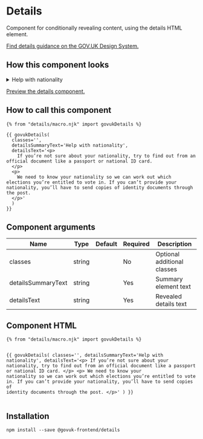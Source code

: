 

<h1 class="govuk-u-heading-36">
Details
</h1>

<p class="govuk-u-core-24">
  Component for conditionally revealing content, using the details HTML element.
</p>

<p class="govuk-u-copy-19">
  <a href="">Find details guidance on the GOV.UK Design System.</a>
</p>

<h2 class="govuk-u-heading-24">How this component looks</h2>

<div>

<details class="govuk-c-details ">
  <summary class="govuk-c-details__summary">
    <span class="govuk-c-details__summary-text">Help with nationality</span>
  </summary>
  <div class="govuk-c-border govuk-c-border--left-narrow">
    <div class="govuk-c-details__text">
      <p>
    If you’re not sure about your nationality, try to find out from an official document like a passport or national ID card.
  </p>
  <p>
    We need to know your nationality so we can work out which elections you’re entitled to vote in. If you can’t provide your nationality, you’ll have to send copies of identity documents through the post.
  </p>
    </div>
  </div>
</details>

</div>

<p class="govuk-u-copy-19">
<a href="http://govuk-frontend-review.herokuapp.com/components/details/preview">Preview the details component.
</a>
</p>

  <h2 class="govuk-u-heading-24">How to call this component</h2>

  <pre><code>{% from &quot;details/macro.njk&quot; import govukDetails %}

{{ govukDetails(
  classes=&#39;&#39;,
  detailsSummaryText=&#39;Help with nationality&#39;,
  detailsText=&#39;&lt;p&gt;
    If you’re not sure about your nationality, try to find out from an official document like a passport or national ID card.
  &lt;/p&gt;
  &lt;p&gt;
    We need to know your nationality so we can work out which elections you’re entitled to vote in. If you can’t provide your nationality, you’ll have to send copies of identity documents through the post.
  &lt;/p&gt;&#39;
  )
}}
</code></pre>

<h2 class="govuk-u-heading-24">Component arguments</h2>

<div>

<!-- TODO: Use the table macro here and pass it component argument data -->
| Name                | Type    | Default | Required  | Description
|---                  |---      |---      |---        |---
| classes             | string  |         | No        | Optional additional classes
| detailsSummaryText  | string  |         | Yes       | Summary element text
| detailsText         | string  |         | Yes       | Revealed details text

</div>

<h2 class="govuk-u-heading-24">Component HTML</h2>
<pre><code>{% from &quot;details/macro.njk&quot; import govukDetails %}

{{ govukDetails(
  classes=&#39;&#39;,
  detailsSummaryText=&#39;Help with nationality&#39;,
  detailsText=&#39;&lt;p&gt;
    If you’re not sure about your nationality, try to find out from an official document like a passport or national ID card.
  &lt;/p&gt;
  &lt;p&gt;
    We need to know your nationality so we can work out which elections you’re entitled to vote in. If you can’t provide your nationality, you’ll have to send copies of identity documents through the post.
  &lt;/p&gt;&#39;
  )
}}
</code></pre>

<h2 class="govuk-u-heading-24">Installation</h2>
<pre><code>npm install --save @govuk-frontend/details</code></pre>

